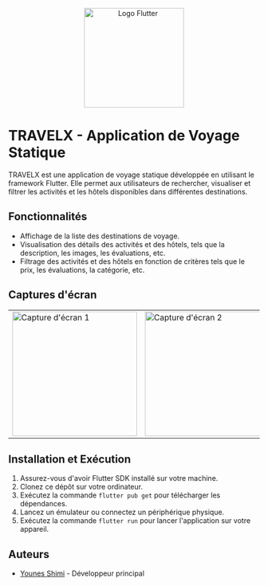 <p align="center">
  <img src="https://upload.wikimedia.org/wikipedia/commons/1/17/Google-flutter-logo.png" alt="Logo Flutter" width="200px">
</p>

# TRAVELX - Application de Voyage Statique

TRAVELX est une application de voyage statique développée en utilisant le framework Flutter. Elle permet aux utilisateurs de rechercher, visualiser et filtrer les activités et les hôtels disponibles dans différentes destinations.

## Fonctionnalités

- Affichage de la liste des destinations de voyage.
- Visualisation des détails des activités et des hôtels, tels que la description, les images, les évaluations, etc.
- Filtrage des activités et des hôtels en fonction de critères tels que le prix, les évaluations, la catégorie, etc.

## Captures d'écran

<table>
  <tr>
    <td><img src="https://i.imgur.com/ZJAboZz.jpg" alt="Capture d'écran 1" width="250px"></td>
    <td><img src="https://i.imgur.com/92q6oWG.jpg" alt="Capture d'écran 2" width="250px"></td>
    <td><img src="https://i.imgur.com/sATfzYt.jpg" alt="Capture d'écran 3" width="250px"></td>
  </tr>
</table>

## Installation et Exécution

1. Assurez-vous d'avoir Flutter SDK installé sur votre machine.
2. Clonez ce dépôt sur votre ordinateur.
3. Exécutez la commande `flutter pub get` pour télécharger les dépendances.
4. Lancez un émulateur ou connectez un périphérique physique.
5. Exécutez la commande `flutter run` pour lancer l'application sur votre appareil.

## Auteurs

- [Younes Shimi](https://github.com/youneshimi) - Développeur principal
